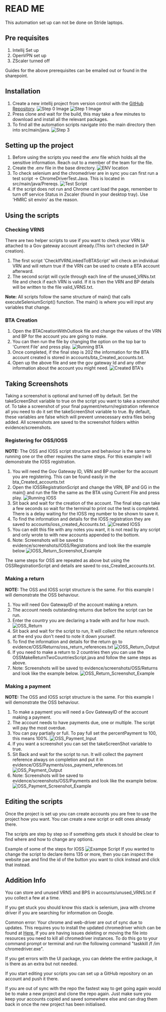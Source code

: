 # READ ME
This automation set up can not be done on Stride laptops. 
## Pre requisites
1. Intellij Set up
2. OpenVPN set up
3. ZScaler turned off

Guides for the above prerequisites can be emailed out or found in the sharepoint. 

## Installation
1. Create a new intellij project from version control with the [GitHub Repository](https://github.com/MaspTestTeam/TestAutomation).
![Step 0 Image](assets/start_point_new_project.PNG)
![Step 1 Image](/assets/intellij_step.PNG)
2. Press clone and wait for the build, this may take a few minutes to download and install all the relevant packages.
3. To find all the automation scripts navigate into the main directory then into src/main/java.
![Step 3](/assets/where_the_scripts_are.PNG)


## Setting up the project
1. Before using the scripts you need the .env file which holds all the sensitive information. Reach out to a member of the team for the file.
2. Create the .env file in the base directory.
![ENV location](/assets/env_location.PNG)
3. To check selenium and the chromedriver are in sync you can first run a test script -> ChromeDriverTest.Java. This is located in src/main/java/Prereqs.
![Test Script](assets/test_script_location.PNG)
4. If the script does not run and Chrome cant load the page, remember to turn off service Status in Zscaler (found in your desktop tray). Use 'HMRC sit enviro' as the reason.


## Using the scripts
### Checking VRNS
There are two helper scripts to use if you want to check your VRN is attached to a Gov gateway account already.(This isn't checked in SAP creation).
1. The first script 'CheckIfVRNLinkedToBTAScript' will check an individual VRN and will return true if the VRN can be used to create a BTA account afterward.
2. The second script will cycle through each line of the unused_VRNs.txt file and check if each VRN is valid. If it is then the VRN and BP details will be written to the file valid_VRNS.txt.

**Note:** All scripts follow the same structure of main() that calls executeSeleniumScript() function. The main() is where you will input any variables that change. 
### BTA Creation
1. Open the BTACreationWithOutlook file and change the values of the VRN and BP for the account you are going to make.
2. You can then run the file by changing the option on the top bar to 'Current File' and press play.
![Running BTA](assets/running_BTA_Creation.PNG)
3. Once completed, if the final step is 202 the information for the BTA account created is stored in accounts/bta_Created_accounts.txt.
4. Open up the above file and see the gov gateway Id and any other information about the account you might need.
![Created BTA's](assets/created_BTAs.PNG)


## Taking Screenshots
Taking a screenshot is optional and turned off by default. Set the takeScreenShot variable to true on the script you want to take a screenshot of.
To take a screenshot of your final payment/return/registration reference all you need to do it set the takeScreenShot variable to true.
By default, these variables are false which will prevent unnecessary extra files being added.
All screenshots are saved to the screenshot folders within evidence/screenshots.

### Registering for OSS/IOSS
**NOTE:** The OSS and IOSS script structure and behaviour is the same to running one or the other requires the same steps. 
For this example I will demonstrate the IOSS registration.
1. You will need the Gov Gateway ID, VRN and BP number for the account you are registering. This can be found easily in the bta_Created_accounts.txt
2. Open the IOSSRegistrationScript and change the VRN, BP and GG in the main() and run the file the same as the BTA using Current File and press play.
![Running IOSS](assets/running_IOSS_Reg.PNG)
3. Sit back and wait for the creation of the account. The final step can take a few seconds so wait for the terminal to print out the test is completed. There is a delay waiting for the IOSS reg number to be shown to save it.
4. To find the information and details for the IOSS registration they are saved to accounts/ioss_created_Accounts.txt.
![Created IOSS](assets/created_IOSS_accounts.PNG)
5. You can edit this file with any notes you want, it is not read by any script and only wrote to with new accounts appended to the bottom.
6. Note: Screenshots will be saved to evidence/screenshots/IOSS/Registrations and look like the example below
![IOSS_Return_Screenshot_Example](assets/IOSS_reg_screenshot_example.PNG)

The same steps for OSS are repeated as above but using the OSSRegistrationScript and details are saved to oss_Created_accounts.txt.

### Making a return
**NOTE:** The OSS and IOSS script structure is the same. For this example I will demonstrate the OSS behaviour.
1. You will need Gov GatewayID of the account making a return.
2. The account needs outstanding returns due before the script can be run. 
3. Enter the country you are declaring a trade with and for how much.
![OSS_Return](assets/OSS_return_input.PNG)
4. Sit back and wait for the script to run, It will collect the return reference at the end you don't need to note it down yourself.
5. To find the information and details for the return go to evidence/OSS/Returns/oss_return_references.txt
![OSS_Return_Output](assets/OSS_return_output.PNG)
6. If you need to make a return to 2 countries then you can use the OSSMakeReturnTwoCountriesScript.java and follow the same steps as above.
7. Note: Screenshots will be saved to evidence/screenshots/OSS/Returns and look like the example below.
![OSS_Return_Screenshot_Example](assets/OSS_return_screenshot_example.PNG)

### Making a payment
**NOTE:** The OSS and IOSS script structure is the same. For this example I will demonstrate the OSS behaviour.
1. To make a payment you will need a Gov GatewayID of the account making a payment.
2. The account needs to have payments due, one or multiple. The script will pay the most overdue.
3. You can pay partially or full. To pay full set the percentPayment to 100, this means 100%.
![OSS_Payment_Input](assets/OSS_return_input.PNG)
4. If you want a screenshot you can set the takeScreenShot variable to true.
5. Sit Back and wait for the script to run. It will collect the payment reference always on completion and put it in evidence/OSS/Payments/oss_payment_references.txt
![OSS_Payment_Output](assets/OSS_payment_output.PNG)
6. Note: Screenshots will be saved to evidence/screenshots/OSS/Payments and look like the example below.
![OSS_Payment_Screenshot_Example](assets/OSS_payment_screenshot_example.PNG)


## Editing the scripts
Once the project is set up you can create accounts you are free to use the project how you want. You can create a new script or edit ones already there.

The scripts are step by step so if something gets stuck it should be clear to find where and how to change any options.

Example of some of the steps for IOSS
![Exampe Script](/assets/script_example.PNG)
If you wanted to change the script to declare items 135 or more, then you can inspect the website pae and find the id of the button you want to click instead and click that instead.


## Addition Info
You can store and unused VRNS and BPS in accounts/unused_VRNS.txt if you collect a few at a time.

If you get stuck you should know this stack is selenium, java with chrome driver if you are searching for information on Google.

Common error: Your chrome and web-driver are out of sync due to updates. This requires you to install the updated chromedriver which can be found at [Here.](https://googlechromelabs.github.io/chrome-for-testing/) 
If you are having issues deleting or moving the file into resources you need to kill all chromedriver instances.
To do this go to your command prompt or terminal and run the following command "taskkill /f /im chromedriver.exe".

If you get errors with the UI package, you can delete the entire package, it is there as an extra but not needed.

If you start editing your scripts you can set up a GitHub repository on an account and push it there. 

If you are out of sync with the repo the fastest way to get going again would be to make a new project and clone the repo again. Just make sure you keep your accounts copied and saved somewhere else and can drag them back in once the new project has been initialised. 
